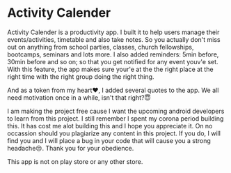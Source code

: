 # Activity Calender

Activity Calender is a productivity app. I built it to help users manage their events/activities, timetable and also take notes. 
So you actually don't miss out on anything from school parties, classes, church fellowships, bootcamps, seminars and lots more.
I also added reminders: 5min before, 30min before and so on; so that you get notified for any event youv'e set. With this feature, 
the app makes sure your'e at the the right place at the right time with the right group doing the right thing.

And as a token from my heart❤️, I added several quotes to the app. We all need motivation once in a while, isn't that right?😇

I am making the project free cause I want the upcoming android developers to learn from this project. I still remember I spent my corona period building this.
It has cost me alot building this and I hope you appreciate it. On no occassion should you plagiarize any content in this project. 
If you do, I will find you and I will place a bug in your code that will cause you a strong headache😒.
Thank you for your obedience.

This app is not on play store or any other store.
